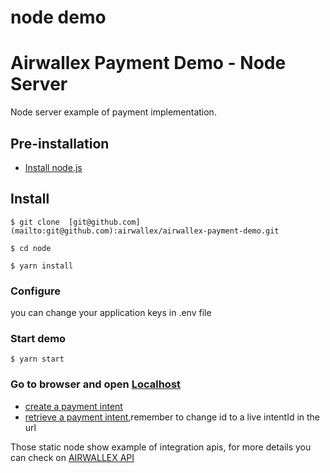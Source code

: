 # node demo

# Airwallex Payment Demo - Node Server

Node server example of payment  implementation.

## Pre-installation

- [Install node.js](https://nodejs.org/en/)

## Install

    $ git clone  [git@github.com](mailto:git@github.com):airwallex/airwallex-payment-demo.git

    $ cd node

    $ yarn install

### Configure

you can change your application keys in .env file

### Start demo

    $ yarn start

### Go to browser and open [Localhost](http://localhost:3002/apis/v1/intent/create)
- [create a payment intent](http://localhost:3002/apis/v1/intent/create)
- [retrieve a payment intent](http://localhost:3002/apis/v1/intent/:id),remember to change id to a live intentId in the url

Those static node show example of integration apis, for more details you can check on  [AIRWALLEX API](https://www.airwallex.com/docs/api#/Payment_Acceptance/Payment_Intents/_api_v1_pa_payment_intents_create/post)
